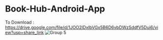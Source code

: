 # Book-Hub-Android-App
To Download : https://drive.google.com/file/d/1JOO2IDxIbVGx5B6D6vbDWzSddfV5Dui6/view?usp=share_link
![Group 5](https://user-images.githubusercontent.com/81976809/215304228-c73c2e8e-75d6-4438-a01d-1b01ee0657cb.png)
